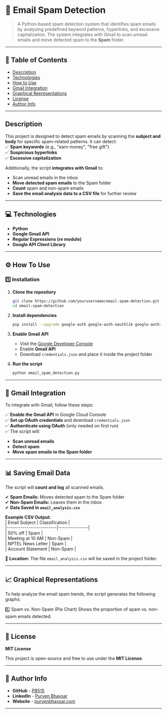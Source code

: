 # **📧 Email Spam Detection**  

> A Python-based spam detection system that identifies spam emails by analyzing predefined keyword patterns, hyperlinks, and excessive capitalization. The system integrates with Gmail to scan unread emails and move detected spam to the **Spam** folder.  

---

## **📌 Table of Contents**
- [Description](#description)
- [Technologies](#technologies)
- [How to Use](#how-to-use)
- [Gmail Integration](#gmail-integration)
- [Graphical Representations](#graphical-representations)
- [License](#license)
- [Author Info](#author-info) 

---

## Description  

This project is designed to detect spam emails by scanning the **subject and body** for specific spam-related patterns. It can detect:  
✅ **Spam keywords** (e.g., "earn money", "free gift")  
✅ **Suspicious hyperlinks**  
✅ **Excessive capitalization**  

Additionally, the script **integrates with Gmail** to:  
- Scan unread emails in the inbox  
- **Move detected spam emails** to the Spam folder  
- **Count** spam and non-spam emails  
- **Save the email analysis data to a CSV file** for further review  

---

## **💻 Technologies**  
- **Python**  
- **Google Gmail API**  
- **Regular Expressions (re module)**  
- **Google API Client Library**  

---

## **⚙ How To Use**  

### **1️⃣ Installation**  

1. **Clone the repository**  
   ```bash
   git clone https://github.com/yourusername/email-spam-detection.git
   cd email-spam-detection
   ```
2. **Install dependencies**  
   ```bash
   pip install --upgrade google-auth google-auth-oauthlib google-auth-httplib2 google-api-python-client
   ```
3. **Enable Gmail API**  
   - Visit the [Google Developer Console](https://console.cloud.google.com/)  
   - Enable **Gmail API**  
   - Download `credentials.json` and place it inside the project folder  

4. **Run the script**  
   ```bash
   python email_spam_detection.py
   ```

---

## **📧 Gmail Integration**  

To integrate with Gmail, follow these steps:  

✅ **Enable the Gmail API** in Google Cloud Console  
✅ **Set up OAuth credentials** and download `credentials.json`  
✅ **Authenticate using OAuth** (only needed on first run)  
✅ The script will:  
   - **Scan unread emails**  
   - **Detect spam**  
   - **Move spam emails to the Spam folder**  

---

## **📊 Saving Email Data**  

The script will **count and log** all scanned emails.  

✔ **Spam Emails:** Moves detected spam to the Spam folder  
✔ **Non-Spam Emails:** Leaves them in the inbox  
✔ **Data Saved in `email_analysis.csv`**  

**Example CSV Output:**  
| Email Subject           | Classification |  
|-------------------------|---------------|  
| 50% off                 | Spam          |  
| Meeting at 10 AM        | Non-Spam      |  
| NPTEL News Letter       | Spam          |  
| Account Statement       | Non-Spam      |  

📌 **Location:** The file `email_analysis.csv` will be saved in the project folder.  

---
## **📈 Graphical Representations**
To help analyze the email spam trends, the script generates the following graphs:

1️⃣ Spam vs. Non-Spam (Pie Chart)
Shows the proportion of spam vs. non-spam emails detected.

---

## **📝 License**  

**MIT License**  

This project is open-source and free to use under the **MIT License**.  

---

## **👤 Author Info**  

- **GitHub** - [PB515](https://github.com/PB515)  
- **LinkedIn** - [Purven Bhavsar](https://linkedin.com/in/purvenbhavsar)  
- **Website** - [purvenbhavsar.com](https://pb515.github.io/Purven-Bhavsar/)  

---


